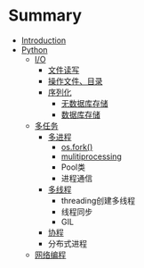 # Summary

* [Introduction](README.md)
* [Python](chapter1.md)
  * [I/O](chapter1/io.md)
    * [文件读写](chapter1/io/wen-jian-du-xie.md)
    * [操作文件、目录](chapter1/io/cao-zuo-wen-jian-3001-mu-lu.md)
    * [序列化](chapter1/io/xu-lie-hua.md)
      * [无数据库存储](chapter1/io/xu-lie-hua/wu-shu-ju-ku-cun-chu.md)
      * [数据库存储](chapter1/io/xu-lie-hua/shu-ju-ku-cun-chu.md)
  * [多任务](chapter1/duo-ren-wu.md)
    * [多进程](chapter1/duo-ren-wu/duo-jin-cheng.md)
      * [os.fork\(\)](chapter1/duo-ren-wu/duo-jin-cheng/osfork.md)
      * [mulitiprocessing](chapter1/duo-ren-wu/duo-jin-cheng/mulitiprocessing.md)
      * Pool类
      * 进程通信
    * [多线程](chapter1/duo-ren-wu/xian-cheng.md)
      * threading创建多线程
      * 线程同步
      * GIL
    * [协程](chapter1/duo-ren-wu/xie-cheng.md)
    * 分布式进程
  * [网络编程](chapter1/wang-luo-bian-cheng.md)

